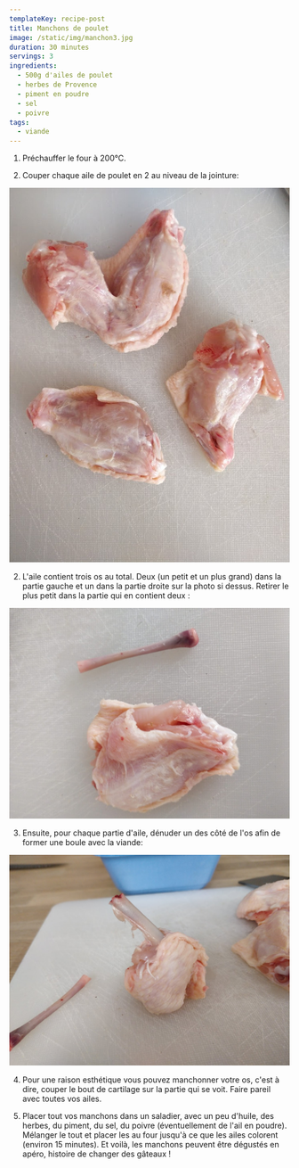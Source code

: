 ```yaml
---
templateKey: recipe-post
title: Manchons de poulet
image: /static/img/manchon3.jpg
duration: 30 minutes
servings: 3
ingredients:
  - 500g d'ailes de poulet
  - herbes de Provence
  - piment en poudre
  - sel
  - poivre
tags:
  - viande
---
```

1. Préchauffer le four à 200°C.

2. Couper chaque aile de poulet en 2 au niveau de la jointure: 

![](/static/img/manchon.jpg)

2. L'aile contient trois os au total. Deux (un petit et un plus grand) dans la partie gauche et un dans la partie droite sur la photo si dessus. Retirer le plus petit dans la partie qui en contient deux : 

![](/static/img/manchon1.jpg)

3. Ensuite, pour chaque partie d'aile, dénuder un des côté de l'os afin de former une boule avec la viande: 

![](/static/img/manchon2.jpg)

4. Pour une raison esthétique vous pouvez manchonner votre os, c'est à dire, couper le bout de cartilage sur la partie qui se voit. Faire pareil avec toutes vos ailes. 

5. Placer tout vos manchons dans un saladier, avec un peu d'huile, des herbes, du piment, du sel, du poivre (éventuellement de l'ail en poudre). Mélanger le tout et placer les au four jusqu'à ce que les ailes colorent (environ 15 minutes). Et voilà, les manchons peuvent être dégustés en apéro, histoire de changer des gâteaux !